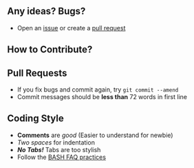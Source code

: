 Any ideas? Bugs?
----------------
 - Open an [issue][issue] or create a [pull request][pull]

How to Contribute?
------------------

Pull Requests
-------------
 - If you fix bugs and commit again, try `git commit --amend`
 - Commit messages should be **less than** 72 words in first line

Coding Style
------------
 - **Comments** are *good* (Easier to understand for newbie)
 - *Two spaces* for indentation
 - ***No Tabs!*** Tabs are too stylish
 - Follow the [BASH FAQ practices](www.tinyurl.com/bashfaq)

[issue]:    https://github.com/kingspp/RPi-AUI/issues
[pull]:     https://github.com/kingspp/RPi-AUI/pulls
